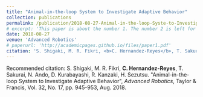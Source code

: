 ```yaml
---
title: "Animal-in-the-loop System to Investigate Adaptive Behavior"
collection: publications
permalink: /publication/2018-08-27-Animal-in-the-loop-Syste-to-Investigate-Adaptive-Behavior
# excerpt: 'This paper is about the number 1. The number 2 is left for future work.'
date: 2018-08-27
venue: 'Advanced Robotics'
# paperurl: 'http://academicpages.github.io/files/paper1.pdf'
citation: 'S. Shigaki, M. R. Fikri, <b>C. Hernandez-Reyes</b>, T. Sakurai, N. Ando, D. Kurabayashi, R. Kanzaki, H. Sezutsu. &quot;Animal-in-the-loop System to Investigate Adaptive Behavior&quot;, <i>Advanced Robotics</i>, Taylor & Francis, Vol. 32, No. 17, pp. 945-953, Aug. 2018.'
---
```


Recommended citation: S. Shigaki, M. R. Fikri, <b>C. Hernandez-Reyes</b>, T. Sakurai, N. Ando, D. Kurabayashi, R. Kanzaki, H. Sezutsu. &quot;Animal-in-the-loop System to Investigate Adaptive Behavior&quot;, <i>Advanced Robotics</i>, Taylor & Francis, Vol. 32, No. 17, pp. 945-953, Aug. 2018.